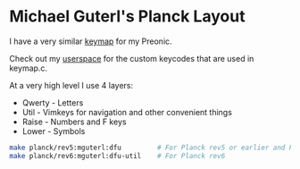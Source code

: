 # Michael Guterl's Planck Layout

I have a very similar [keymap](/keyboards/preonic/keymaps/mguterl) for my
Preonic.

Check out my [userspace](/users/mguterl) for the custom keycodes that are used
in keymap.c.

At a very high level I use 4 layers:

* Qwerty - Letters
* Util   - Vimkeys for navigation and other convenient things
* Raise  - Numbers and F keys
* Lower  - Symbols

```sh
make planck/rev5:mguterl:dfu         # For Planck rev5 or earlier and Planck Light
make planck/rev6:mguterl:dfu-util    # For Planck rev6
```
